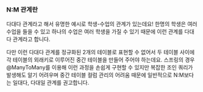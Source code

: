### N:M 관계란

다대다 관계라고 해서 유명한 예시로 학생-수업의 관계가 있는데요!
한명의 학생은 여러 수업을 들을 수 있고
하나의 수업은 여러 학생을 가질 수 있기 때문에 이런 관계를 다대다 관계라고 합니다.

다만 이런 다대다 관계를 정규화된 2개의 테이블로 표현할 수 없어서
두 테이블 사이에 각 테이블의 외래키로 이루어진 중간 테이블을 만들어 주어야 하는데요.
스프링의 경우 @ManyToMany를 이용해 이런 과정을 손쉽게 구현할 수 있지만
복잡한 조인 쿼리가 발생해도 알기 어려우며 중간 테이블 컬럼 관리의 어려움 때문에
일반적으로 N:M보다는 일대다, 다대일 관계를 권고합니다.
